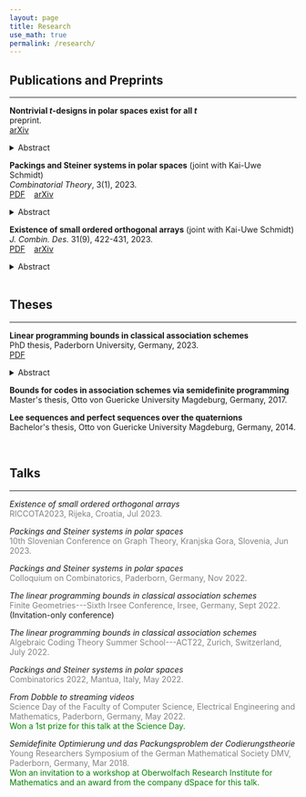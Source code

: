 ```yaml
---
layout: page
title: Research
use_math: true
permalink: /research/
---
```

## Publications and Preprints
____

**Nontrivial $t$-designs in polar spaces exist for all $t$**\
preprint.\
[arXiv](https://arxiv.org/abs/2311.08288)
<details>
<summary>Abstract</summary>
<br>
<span style="color:gray">
A finite classical polar space of rank $n$ consists of the totally isotropic subspaces of a finite vector space over $\mathbb{F}_p$ equipped with a nondegenerate form such that $n$ is the maximal dimension of such a subspace. A $t$-$(n,k,\lambda)$ design in a finite classical polar space of rank $n$ is a collection $Y$ of totally isotropic $k$-spaces such that each totally isotropic $t$-space is contained in exactly $\lambda$ members of $Y$. Nontrivial examples are currently only known for $t\leq 2$. We show that $t$-$(n,k,\lambda)$ designs in polar spaces exist for all $t$ and $p$ provided that $k>21/2t$ and $n$ is sufficiently large enough. The proof is based on a probabilistic method by Kuperberg, Lovett, and Peled, and it is thus nonconstructive.
</span>
</details>

**Packings and Steiner systems in polar spaces** (joint with Kai-Uwe Schmidt)\
*Combinatorial Theory*, 3(1), 2023.\
[PDF](https://escholarship.org/uc/item/83g3149p#main) &nbsp;&nbsp; [arXiv](https://arxiv.org/abs/2203.06709v2)
<details>
<summary>Abstract</summary>
<br>
<span style="color:gray">
A finite classical polar space of rank $n$ consists of the totally isotropic subspaces of a finite vector space equipped with a nondegenerate form such that $n$ is the maximal dimension of such a subspace. A $t$-Steiner system in a finite classical polar space of rank $n$ is a collection $Y$ of totally isotropic $n$-spaces such that each totally isotropic $t$-space is contained in exactly one member of $Y$. Nontrivial examples are known only for $t=1$ and $t=n-1$. We give an almost complete classification of such $t$-Steiner systems, showing that such objects can only exist in some corner cases. This classification result arises from a more general result on packings in polar spaces.
</span>
</details>

**Existence of small ordered orthogonal arrays** (joint with Kai-Uwe Schmidt)\
*J. Combin. Des.* 31(9), 422-431, 2023.\
[PDF](https://doi.org/10.1002/jcd.21903) &nbsp;&nbsp; [arXiv](https://arxiv.org/abs/2109.01586v2)
<details>
<summary>Abstract</summary>
<br>
<span style="color:gray">
We show that there exist ordered orthogonal arrays, whose sizes deviate from the Rao bound by a factor that is polynomial in the parameters of the ordered orthogonal array. The proof is nonconstructive and based on a probabilistic method due to Kuperberg, Lovett and Peled.
</span>
</details>

<br/>

## Theses
____

**Linear programming bounds in classical association schemes**\
PhD thesis, Paderborn University, Germany, 2023.\
[PDF](https://digital.ub.uni-paderborn.de/doi/10.17619/UNIPB/1-1672)
<details>
<summary>Abstract</summary>
<br>
<span style="color:gray">
Digital communications relies heavily on the usage of different types of codes. Prominent codes nowadays are rank-metric codes and subspace codes&mdash;the $q$-analogs of binary codes and binary codes with constant weight. All these codes can be viewed as subsets of classical association schemes. A central coding-theoretic problem is to derive upper bounds for the size of codes. This thesis investigates Delsarte's powerful linear program whose optimum is precisely such a bound for codes in association schemes. The linear programs for binary codes and binary constant-weight codes have been extensively studied since the 1970s, but their optimum is still unknown. We determine in a unified way the optimum of the linear program in several ordinary $q$-analogs as well as in their affine counterparts. In particular, bounds and constructions for codes in polar spaces are established, where the bounds are sharp up to a constant factor in many cases. Moreover, based on these results, an almost complete classification of Steiner systems in polar spaces is provided by showing that they could only exist in some corner cases. 
</span>
</details>

**Bounds for codes in association schemes via semidefinite programming**\
Master's thesis, Otto von Guericke University Magdeburg, Germany, 2017.


**Lee sequences and perfect sequences over the quaternions**\
Bachelor's thesis, Otto von Guericke University Magdeburg, Germany, 2014.

<br/>

## Talks
____

*Existence of small ordered orthogonal arrays*\
  <span style="color:gray">RICCOTA2023, Rijeka, Croatia, Jul 2023.</span>

*Packings and Steiner systems in polar spaces*\
  <span style="color:gray">10th Slovenian Conference on Graph Theory, Kranjska Gora, Slovenia, Jun 2023.</span>

*Packings and Steiner systems in polar spaces*\
  <span style="color:gray">Colloquium on Combinatorics, Paderborn, Germany, Nov 2022.</span>

*The linear programming bounds in classical association schemes*\
  <span style="color:gray">Finite Geometries---Sixth Irsee Conference, Irsee, Germany, Sept 2022.</span>\
  (Invitation-only conference)

*The linear programming bounds in classical association schemes*\
  <span style="color:gray">Algebraic Coding Theory Summer School---ACT22, Zurich, Switzerland, July 2022.</span>

*Packings and Steiner systems in polar spaces*\
  <span style="color:gray">Combinatorics 2022, Mantua, Italy, May 2022.</span>

*From Dobble to streaming videos*\
  <span style="color:gray">Science Day of the Faculty of Computer Science, Electrical Engineering and Mathematics, Paderborn, Germany, May 2022.</span>\
  <span style="color:green">Won a 1st prize for this talk at the Science Day.</span>

*Semidefinite Optimierung und das Packungsproblem der Codierungstheorie*\
  <span style="color:gray">Young Researchers Symposium of the German Mathematical Society DMV, Paderborn, Germany, Mar 2018.</span>\
  <span style="color:green">Won an invitation to a workshop at Oberwolfach Research Institute for Mathematics and an award from the company dSpace for this talk.</span>
